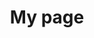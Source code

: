---
title: My page
type: landing

sections:
  - block: markdown
    content:
      title: "대규모 트래픽 대응<br> 라이브 스트리밍 인프라 구축"
      subtitle: My subtitle
      text: |
        # OliveYoung Live Commerce 
        <img src="https://github.com/nhj7804/Oliveyoung-LiveStream/blob/main/images/Project-Logo.png">
        - 접속 URL : https://www.olcl.shop
        - Test ID : user1 / CloudWave!

        ## 프로젝트 소개
        - 3개 이상의 라이브 채널을 제공하는 **다중** 채널 라이브 서비스
        - 클라우드 기반의 트래픽 처리를 통한 **안정적인** 라이브 서비스
        - **AWS SaaS** 기반 ML 서비스 활용을 통한 개인 맞춤형 서비스

        ## 1. 기술 스택
        1. **인프라**
           - Nginx
           - Kubernetes
           - EC2

        2. **개발**
           - Streamlit
           - SpringBoot
           - Lambda

        3. **데이터 베이스**
           - RDS
           - DynamoDB
           - S3

        4. **CI/CD**
           - GitLab
           - Jenkins
           - ArgoCD

        5. **모니터링**
           - Loki
           - Prometheus
           - Grafana
           - CloudWatch

        6. **협업**
           - Notion
           - Slack

        ## 2. 프로젝트 기간 및 일정 관리
        프로젝트 기간
           - 2024-08-12 ~ 2024-08-31

        일정 관리
           - Notion 및 Slack을 통해 진행 상황 공유
           - 매일 오전 회의 진행 및 Agile한 업무 분담

        ## 3. 프로젝트 차별점
        - 개발 환경과 운영 환경 분리 및 격리를 위한 중앙 관리 환경 존재
        - Warm Standby DR (RTO : 5min / RPO : 15min)
        - Public Bastion X → EC2 Instance Connect Endpoint 사용
        - 폐쇄 CI/CD 구축
        - 환경 간 중복 리소스 공유
        - 썸네일을 사용한 Rekognize로 1/25 수준 비용 절감

        ## 4. 전체 아키텍처
        <img src="https://github.com/nhj7804/Oliveyoung-LiveStream/blob/main/images/main-archi.png">

        ## 5. IVS - Service Flow
        <img src="https://github.com/nhj7804/Oliveyoung-LiveStream/blob/main/images/IVS-service.png">

        ## 6. Rekognition + Personalize - Service Flow
        <img src="https://github.com/nhj7804/Oliveyoung-LiveStream/blob/main/images/Rekognition+Personalize.png">

        ## 7. Monitoring
        <img src="https://github.com/nhj7804/Oliveyoung-LiveStream/blob/main/images/Grafana.png">
        - Prometheus + Loki & Cloudwatch

        ## 8. Alarm
        <img src="https://github.com/nhj7804/Oliveyoung-LiveStream/blob/main/images/Alarm.png">

        ## 9-1. CI/CD Pipeline
        <img src="https://github.com/nhj7804/Oliveyoung-LiveStream/blob/main/images/CICD.png">

        ## 9-2. Lambda Pipeline
        <img src="https://github.com/nhj7804/Oliveyoung-LiveStream/blob/main/images/Lambda-pipeline.png">

        ## 10. Load Test
        <img src="https://github.com/nhj7804/Oliveyoung-LiveStream/blob/main/images/LoadTest.png">
        - ApacheBench & Jmeter 를 통한 100,000 request/s Test

        ## 11. 개선 목표
        1. Monitoring 최적화
              - 단일 Prometheus기반 중앙 집중식 모니터링 → Thanos(OSS)를 활용한 메트릭 관리

        2. Cache 사용을 통한 성능 향상
              - RDS - Elastic Cache 연결 → 데이터 베이스 접근 성능 향상

        3. Log에 대한 분석 고도화
              - ELK stack (Elasticsearch - Logstash - Kibana) 사용 → 문제 대응력 강화 
---